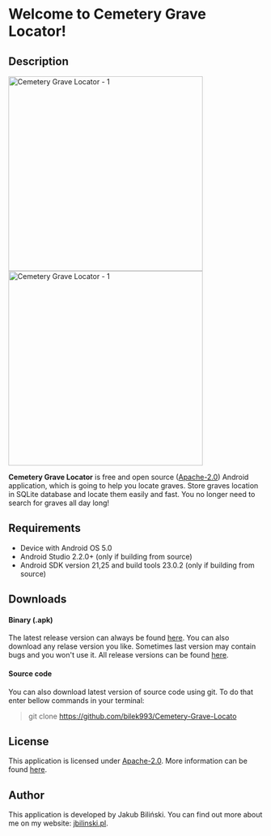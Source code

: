 Welcome to Cemetery Grave Locator!
==================================

## Description

<img src="http://jbilinski.pl/img_custom/CemeteryGraveLocatorGrafika3.png" alt="Cemetery Grave Locator - 1" width="384"/>
<img src="http://jbilinski.pl/img_custom/CemeteryGraveLocatorGrafika2.png" alt="Cemetery Grave Locator - 1" width="384"/>

**Cemetery Grave Locator** is free and open source ([Apache-2.0](LICENSE)) Android application, which is going to help you locate graves. Store graves location in SQLite database and locate them easily and fast. You no longer need to search for graves all day long!



## Requirements

* Device with Android OS 5.0
* Android Studio 2.2.0+ (only if building from source)
* Android SDK version 21,25 and build tools 23.0.2 (only if building from source)



## Downloads

#### Binary (.apk)

The latest release version can always be found [here](https://github.com/bilek993/Cemetery-Grave-Locator/releases/latest). You can also download any relase version you like. Sometimes last version may contain bugs and you won't use it. All release versions can be found [here](https://github.com/bilek993/Cemetery-Grave-Locator/releases).

#### Source code

You can also download latest version of source code using git. To do that enter bellow commands in your terminal:
> git clone https://github.com/bilek993/Cemetery-Grave-Locato



## License

This application is licensed under [Apache-2.0](LICENSE). More information can be found [here](https://www.apache.org/licenses/LICENSE-2.0).

## Author

This application is developed by Jakub Biliński. You can find out more about me on my website: [jbilinski.pl](http:/www.jbilinski.pl).